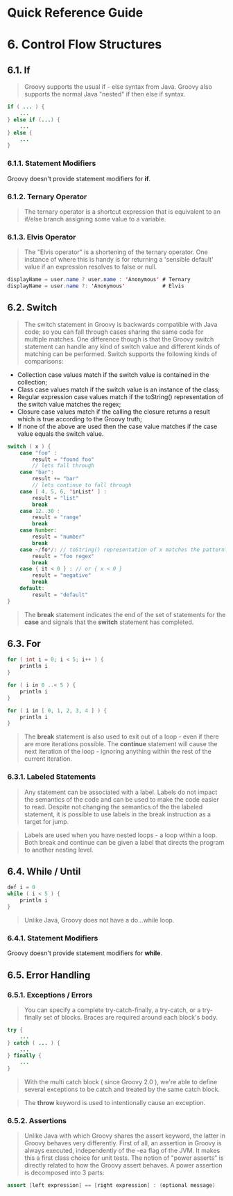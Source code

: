 Quick Reference Guide
=====================

# 6. Control Flow Structures

## 6.1. If

> Groovy supports the usual if - else syntax from Java. Groovy also supports the normal Java "nested" if then else if syntax.

```java
if ( ... ) {
    ...
} else if (...) {
    ...
} else {
    ...
}
```

### 6.1.1. Statement Modifiers

Groovy doesn't provide statement modifiers for **if**.

### 6.1.2. Ternary Operator

> The ternary operator is a shortcut expression that is equivalent to an if/else branch assigning some value to a variable.

### 6.1.3. Elvis Operator

> The "Elvis operator" is a shortening of the ternary operator. One instance of where this is handy is for returning a 'sensible default' value if an expression resolves to false or null.

```java
displayName = user.name ? user.name : 'Anonymous' # Ternary
displayName = user.name ?: 'Anonymous'            # Elvis
```

## 6.2. Switch

> The switch statement in Groovy is backwards compatible with Java code; so you can fall through cases sharing the same code for multiple matches. One difference though is that the Groovy switch statement can handle any kind of switch value and different kinds of matching can be performed. Switch supports the following kinds of comparisons:

- Collection case values match if the switch value is contained in the collection;
- Class case values match if the switch value is an instance of the class;
- Regular expression case values match if the toString() representation of the switch value matches the regex;
- Closure case values match if the calling the closure returns a result which is true according to the Groovy truth;
- If none of the above are used then the case value matches if the case value equals the switch value.

```java
switch ( x ) {
    case "foo" :
        result = "found foo"
        // lets fall through
    case "bar":
        result += "bar"
        // lets continue to fall through
    case [ 4, 5, 6, 'inList' ] :
        result = "list"
        break
    case 12..30 :
        result = "range"
        break
    case Number:
        result = "number"
        break
    case ~/fo*/: // toString() representation of x matches the pattern?
        result = "foo regex"
        break
    case { it < 0 } : // or { x < 0 }
        result = "negative"
        break
    default:
        result = "default"
}
```

> The **break** statement indicates the end of the set of statements for the **case** and signals that the **switch** statement has completed.

## 6.3. For

```java
for ( int i = 0; i < 5; i++ ) {
    println i
}
```

```java
for ( i in 0 ..< 5 ) {
    println i
}
```

```java
for ( i in [ 0, 1, 2, 3, 4 ] ) {
    println i
}
```

> The **break** statement is also used to exit out of a loop - even if there are more iterations possible. The **continue** statement will cause the next iteration of the loop - ignoring anything within the rest of the current iteration.

### 6.3.1. Labeled Statements

> Any statement can be associated with a label. Labels do not impact the semantics of the code and can be used to make the code easier to read. Despite not changing the semantics of the the labeled statement, it is possible to use labels in the break instruction as a target for jump.

> Labels are used when you have nested loops - a loop within a loop. Both break and continue can be given a label that directs the program to another nesting level.

## 6.4. While / Until

```java
def i = 0
while ( i < 5 ) {
    println i
}
```

> Unlike Java, Groovy does not have a do...while loop.

### 6.4.1. Statement Modifiers

Groovy doesn't provide statement modifiers for **while**.

## 6.5. Error Handling

### 6.5.1. Exceptions / Errors

> You can specify a complete try-catch-finally, a try-catch, or a try-finally set of blocks. Braces are required around each block's body.

```java
try {
    ...
} catch ( ... ) {
    ...
} finally {
    ...
}
```

> With the multi catch block ( since Groovy 2.0 ), we're able to define several exceptions to be catch and treated by the same catch block.

> The **throw** keyword is used to intentionally cause an exception.

### 6.5.2. Assertions

> Unlike Java with which Groovy shares the assert keyword, the latter in Groovy behaves very differently. First of all, an assertion in Groovy is always executed, independently of the -ea flag of the JVM. It makes this a first class choice for unit tests. The notion of "power asserts" is directly related to how the Groovy assert behaves. A power assertion is decomposed into 3 parts:

```java
assert [left expression] == [right expression] : (optional message)
```

